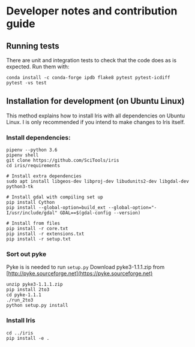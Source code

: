 # Developer notes and contribution guide

## Running tests

There are unit and integration tests to check that the code does as is expected.  Run them with:

```
conda install -c conda-forge ipdb flake8 pytest pytest-icdiff
pytest -vs test
```

## Installation for development (on Ubuntu Linux)

This method explains how to install Iris with all dependencies on Ubuntu Linux.
I is only recommended if you intend to make changes to Iris itself.

### Install dependencies:

```
pipenv --python 3.6
pipenv shell
git clone https://github.com/SciTools/iris
cd iris/requirements

# Install extra dependencies
sudo apt install libgeos-dev libproj-dev libudunits2-dev libgdal-dev python3-tk

# Install gdal with compiling set up
pip install Cython
pip install --global-option=build_ext --global-option="-I/usr/include/gdal" GDAL==$(gdal-config --version)

# Install from files
pip install -r core.txt
pip install -r extensions.txt
pip install -r setup.txt
```

### Sort out pyke

Pyke is is needed to run `setup.py`
Download pyke3-1.1.1.zip from [http://pyke.sourceforge.net](https://pyke.sourceforge.net)

```
unzip pyke3-1.1.1.zip
pip install 2to3
cd pyke-1.1.1
./run_2to3
python setup.py install
```

### Install Iris

```
cd ../iris
pip install -e .
```
